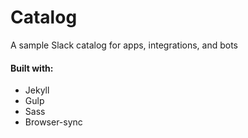 # Catalog
A sample Slack catalog for apps, integrations, and bots

#### Built with:
- Jekyll
- Gulp
- Sass
- Browser-sync

